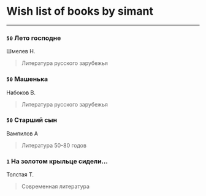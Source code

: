 # Wish list of books by simant
---

### `50` Лето господне
Шмелев Н.
> Литература русского зарубежья

### `50` Машенька
Набоков В.
> Литература русского зарубежья

### `50` Старший сын
Вампилов А
> Литература 50-80 годов

### `1` На золотом крыльце сидели...
Толстая Т.
> Современная литература

